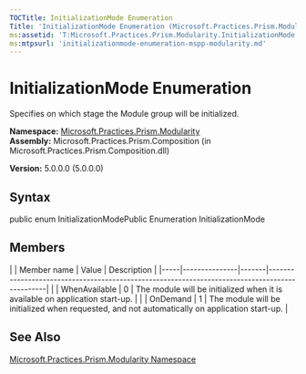 ```yaml
---
TOCTitle: InitializationMode Enumeration
Title: 'InitializationMode Enumeration (Microsoft.Practices.Prism.Modularity)'
ms:assetid: 'T:Microsoft.Practices.Prism.Modularity.InitializationMode'
ms:mtpsurl: 'initializationmode-enumeration-mspp-modularity.md'
---
```


# InitializationMode Enumeration

Specifies on which stage the Module group will be initialized.

**Namespace:** [Microsoft.Practices.Prism.Modularity](https://msdn.microsoft.com/library/microsoft.practices.prism.modularity)
**Assembly:** Microsoft.Practices.Prism.Composition (in Microsoft.Practices.Prism.Composition.dll)

**Version:** 5.0.0.0 (5.0.0.0)

## Syntax
public enum InitializationModePublic Enumeration InitializationMode

## Members

<span id="membersToggle"></span>
|     | Member name   | Value | Description                                                                                   |
|-----|---------------|-------|-----------------------------------------------------------------------------------------------|
|     | WhenAvailable | 0     | The module will be initialized when it is available on application start-up.                  |
|     | OnDemand      | 1     | The module will be initialized when requested, and not automatically on application start-up. |

## See Also
[Microsoft.Practices.Prism.Modularity Namespace](https://msdn.microsoft.com/library/microsoft.practices.prism.modularity)
